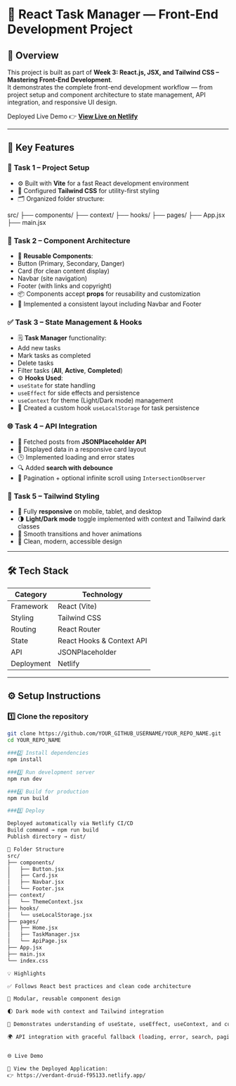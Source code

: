 # 🌟 **React Task Manager — Front-End Development Project**

## 🚀 **Overview**

This project is built as part of **Week 3: React.js, JSX, and Tailwind CSS – Mastering Front-End Development**.  
It demonstrates the complete front-end development workflow — from project setup and component architecture to state management, API integration, and responsive UI design.

Deployed Live Demo 👉 [**View Live on Netlify**](https://verdant-druid-f95133.netlify.app/)

---

## 🧩 **Key Features**

### 🧱 **Task 1 – Project Setup**
- ⚙️ Built with **Vite** for a fast React development environment  
- 💨 Configured **Tailwind CSS** for utility-first styling  
- 🗂️ Organized folder structure:

src/
├── components/
├── context/
├── hooks/
├── pages/
├── App.jsx
├── main.jsx


### 🧠 **Task 2 – Component Architecture**
- 🔘 **Reusable Components**:
- Button (Primary, Secondary, Danger)
- Card (for clean content display)
- Navbar (site navigation)
- Footer (with links and copyright)
- 📦 Components accept **props** for reusability and customization
- 🧩 Implemented a consistent layout including Navbar and Footer

### ✅ **Task 3 – State Management & Hooks**
- 🗒️ **Task Manager** functionality:
- Add new tasks  
- Mark tasks as completed  
- Delete tasks  
- Filter tasks (**All**, **Active**, **Completed**)  
- ⚙️ **Hooks Used**:
- `useState` for state handling  
- `useEffect` for side effects and persistence  
- `useContext` for theme (Light/Dark mode) management  
- 💾 Created a custom hook `useLocalStorage` for task persistence

### 🌐 **Task 4 – API Integration**
- 🔗 Fetched posts from **JSONPlaceholder API**
- 📃 Displayed data in a responsive card layout
- 🕒 Implemented loading and error states
- 🔍 Added **search with debounce**
- 📜 Pagination + optional infinite scroll using `IntersectionObserver`

### 🎨 **Task 5 – Tailwind Styling**
- 📱 Fully **responsive** on mobile, tablet, and desktop  
- 🌗 **Light/Dark mode** toggle implemented with context and Tailwind dark classes  
- 💫 Smooth transitions and hover animations  
- 💎 Clean, modern, accessible design

---

## 🛠️ **Tech Stack**

| Category | Technology |
|-----------|-------------|
| Framework | React (Vite) |
| Styling | Tailwind CSS |
| Routing | React Router |
| State | React Hooks & Context API |
| API | JSONPlaceholder |
| Deployment | Netlify |

---

## ⚙️ **Setup Instructions**

### 1️⃣ **Clone the repository**
```bash
git clone https://github.com/YOUR_GITHUB_USERNAME/YOUR_REPO_NAME.git
cd YOUR_REPO_NAME

###2️⃣ Install dependencies
npm install

###3️⃣ Run development server
npm run dev

###4️⃣ Build for production
npm run build

###5️⃣ Deploy

Deployed automatically via Netlify CI/CD
Build command → npm run build
Publish directory → dist/

🧭 Folder Structure
src/
├── components/
│   ├── Button.jsx
│   ├── Card.jsx
│   ├── Navbar.jsx
│   └── Footer.jsx
├── context/
│   └── ThemeContext.jsx
├── hooks/
│   └── useLocalStorage.jsx
├── pages/
│   ├── Home.jsx
│   ├── TaskManager.jsx
│   └── ApiPage.jsx
├── App.jsx
├── main.jsx
└── index.css

💡 Highlights

✅ Follows React best practices and clean code architecture

🧩 Modular, reusable component design

🌓 Dark mode with context and Tailwind integration

🧠 Demonstrates understanding of useState, useEffect, useContext, and custom hooks

🌍 API integration with graceful fallback (loading, error, search, pagination)


🌐 Live Demo

🚀 View the Deployed Application:
👉 https://verdant-druid-f95133.netlify.app/
